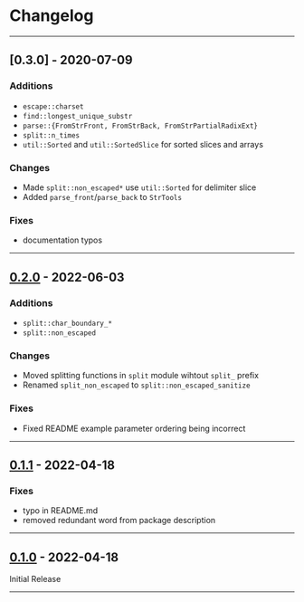 # Changelog

---
## [0.3.0] - 2020-07-09
### Additions
- `escape::charset`
- `find::longest_unique_substr`
- `parse::{FromStrFront, FromStrBack, FromStrPartialRadixExt}`
- `split::n_times`
- `util::Sorted` and `util::SortedSlice` for sorted slices and arrays

### Changes
- Made `split::non_escaped*` use `util::Sorted` for delimiter slice
- Added `parse_front`/`parse_back` to `StrTools`

### Fixes
- documentation typos


---
## [0.2.0] - 2022-06-03
### Additions
- `split::char_boundary_*`
- `split::non_escaped`

### Changes
- Moved splitting functions in `split` module wihtout `split_` prefix
- Renamed `split_non_escaped` to `split::non_escaped_sanitize`

### Fixes
- Fixed README example parameter ordering being incorrect


---
## [0.1.1] - 2022-04-18
### Fixes
- typo in README.md
- removed redundant word from package description


---
## [0.1.0] - 2022-04-18
Initial Release


---
[0.2.1]: https://github.com/epbuennig/strtools/compare/v0.2.0...v0.3.0
[0.2.0]: https://github.com/epbuennig/strtools/compare/v0.1.1...v0.2.0
[0.1.1]: https://github.com/epbuennig/strtools/compare/v0.1.0...v0.1.1
[0.1.0]: https://github.com/epbuennig/strtools/compare/master...v0.1.0